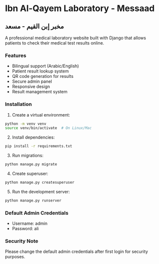 # Ibn Al-Qayem Laboratory - Messaad
## مخبر إبن القيم - مسعد

A professional medical laboratory website built with Django that allows patients to check their medical test results online.

### Features
- Bilingual support (Arabic/English)
- Patient result lookup system
- QR code generation for results
- Secure admin panel
- Responsive design
- Result management system

### Installation
1. Create a virtual environment:
```bash
python -m venv venv
source venv/bin/activate  # On Linux/Mac
```

2. Install dependencies:
```bash
pip install -r requirements.txt
```

3. Run migrations:
```bash
python manage.py migrate
```

4. Create superuser:
```bash
python manage.py createsuperuser
```

5. Run the development server:
```bash
python manage.py runserver
```

### Default Admin Credentials
- Username: admin
- Password: ali

### Security Note
Please change the default admin credentials after first login for security purposes.
